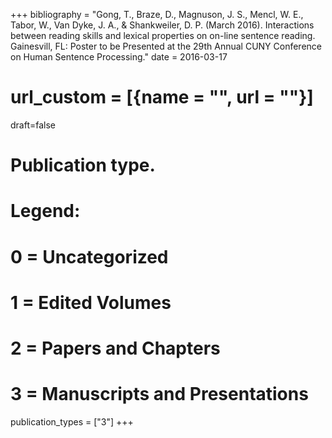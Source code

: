 +++
bibliography = "Gong, T., Braze, D., Magnuson, J. S., Mencl, W. E., Tabor, W., Van Dyke, J. A., & Shankweiler, D. P. (March 2016). Interactions between reading skills and lexical properties on on-line sentence reading. Gainesvill, FL: Poster to be Presented at the 29th Annual CUNY Conference on Human Sentence Processing."
date = 2016-03-17
# url_custom = [{name = "", url = ""}]
draft=false
# Publication type.
# Legend:
# 0 = Uncategorized
# 1 = Edited Volumes
# 2 = Papers and Chapters
# 3 = Manuscripts and Presentations
publication_types = ["3"]
+++